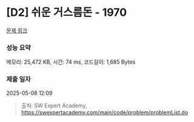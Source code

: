 # [D2] 쉬운 거스름돈 - 1970 

[문제 링크](https://swexpertacademy.com/main/code/problem/problemDetail.do?contestProbId=AV5PsIl6AXIDFAUq) 

### 성능 요약

메모리: 25,472 KB, 시간: 74 ms, 코드길이: 1,685 Bytes

### 제출 일자

2025-05-08 12:09



> 출처: SW Expert Academy, https://swexpertacademy.com/main/code/problem/problemList.do